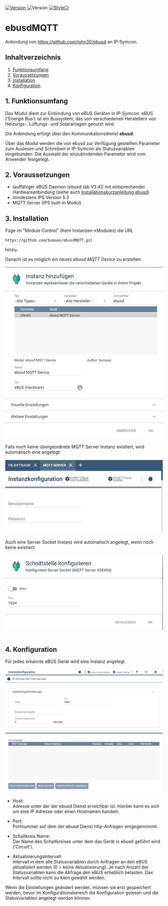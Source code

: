 [![Version](https://img.shields.io/badge/Symcon-PHPModul-red.svg)](https://www.symcon.de/service/dokumentation/entwicklerbereich/sdk-tools/sdk-php/)
![Version](https://img.shields.io/badge/Symcon%20Version-5.3%20%3E-blue.svg)
[![StyleCI](https://styleci.io/repos/175384837/shield?style=flat)](https://styleci.io/repos/175384837)

# ebusdMQTT
   Anbindung von https://github.com/john30/ebusd an IP-Symcon.
 
   ## Inhaltverzeichnis
   1. [Funktionsumfang](#1-funktionsumfang)
   2. [Voraussetzungen](#2-voraussetzungen)
   3. [Installation](#3-installation)
   4. [Konfiguration](#4-konfiguration)
    
## 1. Funktionsumfang

Das Modul dient zur Einbindung von eBUS Geräten in IP-Symcon. eBUS ('Energie Bus') ist ein Bussystem, das von verschiedenen Herstellern von Heizungs-, Lüftungs- und Solaranlagen genutzt wird.

Die Anbindung erfolgt über den Kommunikationsdienst **ebusd**.

Über das Modul werden die von ebusd zur Verfügung gestellten Parameter zum Auslesen und Schreiben in IP-Symcon als Statusvariablen eingebunden. Die Auswahl der einzubindenden Parameter wird vom Anwender festgelegt.

  

 
## 2. Voraussetzungen

* lauffähiger eBUS Daemon (ebusd (ab V3.4)) mit entsprechender Hardwareanbindung (siehe auch [Installationskurzanleitung ebusd](docs/de/InstallEbusdREADME.md))
* mindestens IPS Version 5.3
* MQTT Server (IPS built-in Modul) 


## 3. Installation
Füge im "Module Control" (Kern Instanzen->Modules) die URL 
```
https://github.com/bumaas/ebusdMQTT.git
```
hinzu.

Danach ist es möglich ein neues _ebusd MQTT Device_ zu erstellen:<br><br>
![Instanz erstellen](imgs/InstanzErstellen.png?raw=true "Instanz erstellen")
<br><br>Falls noch keine übergeordnete MQTT Server Instanz existiert, wird automatisch eine angelegt:<br><br>
![MQTT Server Instanz erstellen](imgs/InstanzErstellenMQTTServer.png?raw=true "MQTT Server Instanz erstellen")
<br><br>Auch eine Server Socket Instanz wird automatisch angelegt, wenn noch keine existiert:<br><br>
![MQTT Server Instanz erstellen](imgs/InstanzErstellenServerSocket.png?raw=true "Server Socket Instanz erstellen")
<br><br>

## 4. Konfiguration
Für jedes erkannte eBUS Gerät wird eine Instanz angelegt.<br><br>
![Instanz konfigurieren](imgs/InstanzKonfigurieren.png?raw=true "Instanz konfigurieren")
-  Host:<br>
Adresse unter der der ebusd Dienst erreichbar ist. Hierbei kann es sich um eine IP Adresse oder einen Hostnamen handeln.  

- Port:<br>
Portnummer auf dem der ebusd Dienst http-Anfragen entgegennimmt.

- Schaltkreis Name:<br>
Der Name des Schaltkreises unter dem das Gerät in ebusd geführt wird ('Circuit').

- Aktualisierungsintervall:<br>
Intervall in dem alle Statusvariablen durch Anfragen an den eBUS aktualisiert werden (0 = keine Aktualisierung). Je nach Anzahl der Statusvariablen kann die Abfrage den eBUS erheblich belasten. Das Intervall sollte nicht zu klein gewählt werden.

Wenn die Einstellungen geändert werden, müssen sie erst gespeichert werden, bevor im Konfigurationsbereich die Konfiguration gelesen und die Statusvariablen angelegt werden können.




